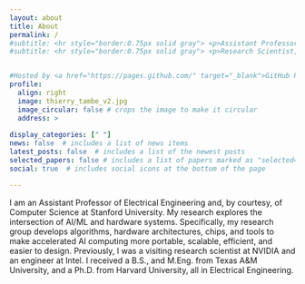 ```yaml
---
layout: about
title: About
permalink: /
#subtitle: <hr style="border:0.75px solid gray"> <p>Assistant Professor of Electrical Engineering and, by courtesy, of Computer Science,  Stanford University</a></p> <hr style="border:0.75px solid gray">
#subtitle: <hr style="border:0.75px solid gray"> <p>Research Scientist, NVIDIA <br>Incoming Assistant Professor in <a href="https://ee.stanford.edu/">Electrical Engineering</a>, <a href="https://www.stanford.edu/">Stanford University</a> (official start Sept. 2024)</p> <hr style="border:0.75px solid gray">


#Hosted by <a href="https://pages.github.com/" target="_blank">GitHub Pages</a>.
profile:
  align: right
  image: thierry_tambe_v2.jpg
  image_circular: false # crops the image to make it circular
  address: >
    
display_categories: [" "]
news: false  # includes a list of news items
latest_posts: false  # includes a list of the newest posts
selected_papers: false # includes a list of papers marked as "selected={true}"
social: true  # includes social icons at the bottom of the page

---
```

I am an Assistant Professor of Electrical Engineering and, by courtesy, of Computer Science at Stanford University. My research explores the intersection of AI/ML and hardware systems. Specifically, my research group develops algorithms, hardware architectures, chips, and tools to make accelerated AI computing more portable, scalable, efficient, and easier to design. Previously, I was a visiting research scientist at NVIDIA and an engineer at Intel. I received a B.S., and M.Eng. from Texas A&M University, and a Ph.D. from Harvard University, all in Electrical Engineering.

<p> <br>
 </p>
